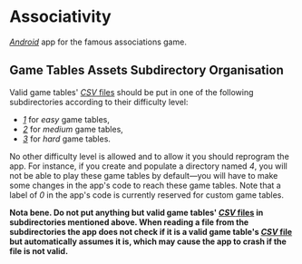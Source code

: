 #   Associativity

[*Android*](http://android.com/) app for the famous associations game.

##  Game Tables Assets Subdirectory Organisation

Valid game tables' [*CSV* files](http://en.wikipedia.org/wiki/Comma-separated_values) should be put in one of the following subdirectories according to their difficulty level:

*   [*1*](1) for *easy* game tables,
*   [*2*](2) for *medium* game tables,
*   [*3*](3) for *hard* game tables.

No other difficulty level is allowed and to allow it you should reprogram the app. For instance, if you create and populate a directory named *4*, you will not be able to play these game tables by default&mdash;you will have to make some changes in the app's code to reach these game tables. Note that a label of *0* in the app's code is currently reserved for custom game tables.

**Nota bene. Do not put anything but valid game tables' [*CSV* files](http://en.wikipedia.org/wiki/Comma-separated_values) in subdirectories mentioned above. When reading a file from the subdirectories the app does not check if it is a valid game table's [*CSV* file](http://en.wikipedia.org/wiki/Comma-separated_values) but automatically assumes it is, which may cause the app to crash if the file is not valid.**
